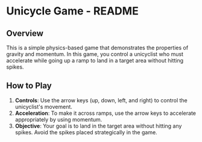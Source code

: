# Unicycle Game - README

## Overview

This is a simple physics-based game that demonstrates the properties of gravity and momentum. In this game, you control a unicyclist who must accelerate while going up a ramp to land in a target area without hitting spikes.

## How to Play

1. **Controls**: Use the arrow keys (up, down, left, and right) to control the unicyclist's movement.
2. **Acceleration**: To make it across ramps, use the arrow keys to accelerate appropriately by using momentum.
3. **Objective**: Your goal is to land in the target area without hitting any spikes. Avoid the spikes placed strategically in the game.

